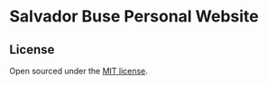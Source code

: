 # Salvador Buse Personal Website

## License

Open sourced under the [MIT license](https://github.com/LeNPaul/portfolio-jekyll-theme/blob/gh-pages/LICENSE.md).
